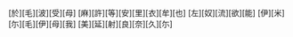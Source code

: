 [於][毛][波][受][母] [麻][許][等][安][里][衣][牟][也] [左][奴][流][欲][能] [伊][米][尓][毛][伊][母][我] [美][延][射][良][奈][久][尓]
